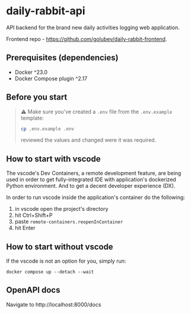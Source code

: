 # daily-rabbit-api


API backend for the brand new daily activities logging web application.

Frontend repo - https://github.com/golubev/daily-rabbit-frontend.


## Prerequisites (dependencies)

- Docker ^23.0
- Docker Compose plugin ^2.17


## Before you start

> ⚠️ Make sure you've created a `.env` file from the `.env.example` template:
> ```sh
> cp .env.example .env
> ```
> reviewed the values and changed were it was required.

## How to start with vscode

The vscode's Dev Containers, a remote development feature, are being used in order to get fully-integrated IDE with application's dockerized Python environment. And to get a decent developer experience (DX).

In order to run vscode inside the application's container do the following:

1. in vscode open the project's directory
2. hit Ctrl+Shift+P
3. paste `remote-containers.reopenInContainer`
4. hit Enter


## How to start without vscode

If the vscode is not an option for you, simply run:
```
docker compose up --detach --wait
```


## OpenAPI docs

Navigate to http://localhost:8000/docs
